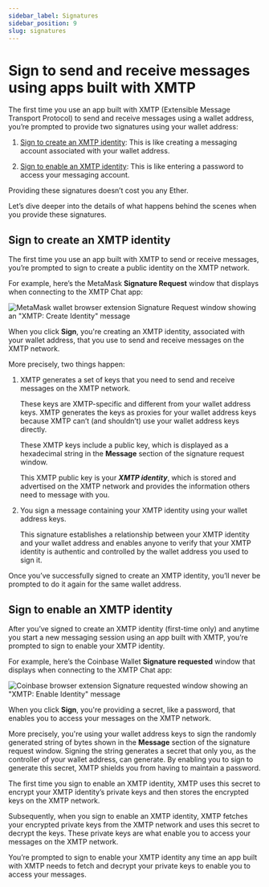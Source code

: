 ```yaml
---
sidebar_label: Signatures
sidebar_position: 9
slug: signatures
---
```


# Sign to send and receive messages using apps built with XMTP

The first time you use an app built with XMTP (Extensible Message Transport Protocol) to send and receive messages using a wallet address, you’re prompted to provide two signatures using your wallet address:

1. [Sign to create an XMTP identity](#sign-to-create-an-xmtp-identity): This is like creating a messaging account associated with your wallet address.

2. [Sign to enable an XMTP identity](#sign-to-enable-an-xmtp-identity): This is like entering a password to access your messaging account.

Providing these signatures doesn’t cost you any Ether.

Let’s dive deeper into the details of what happens behind the scenes when you provide these signatures.

## Sign to create an XMTP identity

The first time you use an app built with XMTP to send or receive messages, you’re prompted to sign to create a public identity on the XMTP network.

For example, here’s the MetaMask **Signature Request** window that displays when connecting to the XMTP Chat app:

![MetaMask wallet browser extension Signature Request window showing an "XMTP: Create Identity" message](img/create-identity.png)

When you click **Sign**, you're creating an XMTP identity, associated with your wallet address, that you use to send and receive messages on the XMTP network.

More precisely, two things happen:

1. XMTP generates a set of keys that you need to send and receive messages on the XMTP network.

    These keys are XMTP-specific and different from your wallet address keys. XMTP generates the keys as proxies for your wallet address keys because XMTP can’t (and shouldn’t) use your wallet address keys directly.

    These XMTP keys include a public key, which is displayed as a hexadecimal string in the **Message** section of the signature request window.

    This XMTP public key is your **_XMTP identity_**, which is stored and advertised on the XMTP network and provides the information others need to message with you.

2. You sign a message containing your XMTP identity using your wallet address keys.

    This signature establishes a relationship between your XMTP identity and your wallet address and enables anyone to verify that your XMTP identity is authentic and controlled by the wallet address you used to sign it.

Once you’ve successfully signed to create an XMTP identity, you’ll never be prompted to do it again for the same wallet address.

## Sign to enable an XMTP identity

After you’ve signed to create an XMTP identity (first-time only) and anytime you start a new messaging session using an app built with XMTP, you’re prompted to sign to enable your XMTP identity.

For example, here’s the Coinbase Wallet **Signature requested** window that displays when connecting to the XMTP Chat app:

![Coinbase browser extension Signature requested window showing an "XMTP: Enable Identity" message](img/enable-identity.png)

When you click **Sign**, you're providing a secret, like a password, that enables you to access your messages on the XMTP network.

More precisely, you're using your wallet address keys to sign the randomly generated string of bytes shown in the **Message** section of the signature request window. Signing the string generates a secret that only you, as the controller of your wallet address, can generate. By enabling you to sign to generate this secret, XMTP shields you from having to maintain a password.

The first time you sign to enable an XMTP identity, XMTP uses this secret to encrypt your XMTP identity’s private keys and then stores the encrypted keys on the XMTP network.

Subsequently, when you sign to enable an XMTP identity, XMTP fetches your encrypted private keys from the XMTP network and uses this secret to decrypt the keys. These private keys are what enable you to access your messages on the XMTP network.

You’re prompted to sign to enable your XMTP identity any time an app built with XMTP needs to fetch and decrypt your private keys to enable you to access your messages.
